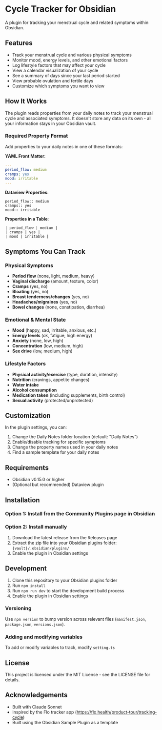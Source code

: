 # Cycle Tracker for Obsidian

A plugin for tracking your menstrual cycle and related symptoms within Obsidian.

## Features

- Track your menstrual cycle and various physical symptoms
- Monitor mood, energy levels, and other emotional factors
- Log lifestyle factors that may affect your cycle
- View a calendar visualization of your cycle
- See a summary of days since your last period started
- View probable ovulation and fertile days
- Customize which symptoms you want to view

## How It Works

The plugin reads properties from your daily notes to track your menstrual cycle and associated symptoms. It doesn't store any data on its own - all your information stays in your Obsidian vault.

### Required Property Format

Add properties to your daily notes in one of these formats:

**YAML Front Matter**:
```yaml
---
period_flow: medium
cramps: yes
mood: irritable
---
```

**Dataview Properties**:
```
period_flow:: medium
cramps:: yes
mood:: irritable
```

**Properties in a Table**:
```
| period_flow | medium |
| cramps | yes |
| mood | irritable |
```


## Symptoms You Can Track

### Physical Symptoms

- **Period flow** (none, light, medium, heavy)
- **Vaginal discharge** (amount, texture, color)
- **Cramps** (yes, no)
- **Bloating** (yes, no)
- **Breast tenderness/changes** (yes, no)
- **Headaches/migraines** (yes, no)
- **Bowel changes** (none, constipation, diarrhea)

### Emotional & Mental State

- **Mood** (happy, sad, irritable, anxious, etc.)
- **Energy levels** (ok, fatigue, high energy)
- **Anxiety** (none, low, high)
- **Concentration** (low, medium, high)
- **Sex drive** (low, medium, high)

### Lifestyle Factors

- **Physical activity/exercise** (type, duration, intensity)
- **Nutrition** (cravings, appetite changes)
- **Water intake**
- **Alcohol consumption**
- **Medication taken** (including supplements, birth control)
- **Sexual activity** (protected/unprotected)

## Customization

In the plugin settings, you can:

1. Change the Daily Notes folder location (default: "Daily Notes")
2. Enable/disable tracking for specific symptoms
3. Change the property names used in your daily notes
4. Find a sample template for your daily notes

## Requirements

- Obsidian v0.15.0 or higher
- (Optional but recommended) Dataview plugin

## Installation

### Option 1: Install from the Community Plugins page in Obsidian

### Option 2: Install manually

1. Download the latest release from the Releases page
2. Extract the zip file into your Obsidian plugins folder: `{vault}/.obsidian/plugins/`
3. Enable the plugin in Obsidian settings

## Development

1. Clone this repository to your Obsidian plugins folder
2. Run `npm install`
3. Run `npm run dev` to start the development build process
4. Enable the plugin in Obsidian settings

### Versioning
Use `npm version` to bump version across relevant files 
(`manifest.json`, `package.json`, `versions.json`).


### Adding and modifying variables
To add or modify variables to track, modify `setting.ts`

## License

This project is licensed under the MIT License - see the LICENSE file for details.

## Acknowledgements

- Built with Claude Sonnet
- Inspired by the Flo tracker app (https://flo.health/product-tour/tracking-cycle)
- Built using the Obsidian Sample Plugin as a template 
